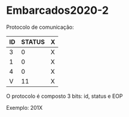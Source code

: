 # Embarcados2020-2

Protocolo de comunicação:

| ID | STATUS | X |
|----|--------|---|
| 3  | 0      | X |
| 1  | 0      | X |
| 4  | 0      | X |
| V  | 11     | X |

O protocolo é composto 3 bits: id, status e EOP

Exemplo: 201X
